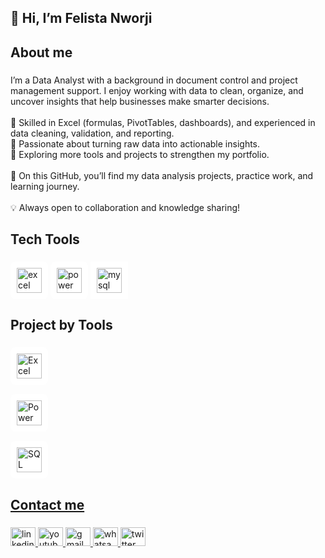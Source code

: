 <h2 align="left">👋 Hi, I’m Felista Nworji</h2>

###

<h2 align="left">About me</h2>

###

<p align="left">I’m a Data Analyst with a background in document control and project management support. I enjoy working with data to clean, organize, and uncover insights that help businesses make smarter decisions.<br><br>🔹 Skilled in Excel (formulas, PivotTables, dashboards), and experienced in data cleaning, validation, and reporting.<br>🔹 Passionate about turning raw data into actionable insights.<br>🔹 Exploring more tools and projects to strengthen my portfolio.<br><br>📌 On this GitHub, you’ll find my data analysis projects, practice work, and learning journey.<br><br>💡 Always open to collaboration and knowledge sharing!</p>

###

<h2 align="left">Tech Tools</h2>

###

<div align="left">
<img src="https://img.icons8.com/?size=100&id=117561&format=png&color=000000" height="40" alt="excel logo" style="padding:10px; background:white; border-radius:8px;" />
<img src="https://img.icons8.com/?size=100&id=Ny0t2MYrJ70p&format=png&color=000000" height="40" alt="power Bi logo" style="padding:10px; background:white; border-radius:8px;" />
<img src="https://skillicons.dev/icons?i=mysql" height="40" alt="mysql logo" style="padding:10px; background:white; border-radius:8p
</div>



###


<h2 align="left">Project by Tools</h2>

###

<div align="left">
<div style="display:flex; flex-direction:column; gap:15px; align-items:flex-start;">
  <a href="https://github.com/Felista32/Felista32/topics/Excel">
    <img src="https://img.icons8.com/?size=100&id=117561&format=png&color=000000" height="40" alt="Excel Projects" style="padding:10px; background:white; border-radius:8px;" />
  </br>
  <a href="https://github.com/Felista32/Felista32/topics/PowerBi">
    <img src="https://img.icons8.com/?size=100&id=Ny0t2MYrJ70p&format=png&color=000000" height="40" alt="Power Bi Projects" style="padding:10px; background:white; border-radius:8px;" />
  </br>
  <a href="https://github.com/Felista32/Felista32/topics/SQL">
    <img src="https://skillicons.dev/icons?i=mysql" height="40" alt="SQL Projects" style="padding:10px; background:white; border-radius:8px;" />
  </br>
</div>

</div>

###

<h2 align="left">Contact me</h2>

###

<div align="left">
  <a href="https://www.linkedin.com/in/nworji-felista-69a9a2227/" target="_blank">
    <img src="https://raw.githubusercontent.com/maurodesouza/profile-readme-generator/master/src/assets/icons/social/linkedin/default.svg" width="40" height="30" alt="linkedin logo"  />
  </a>
  <a href="https://www.youtube.com/@nworjifelista8900" target="_blank">
    <img src="https://raw.githubusercontent.com/maurodesouza/profile-readme-generator/master/src/assets/icons/social/youtube/default.svg" width="40" height="30" alt="youtube logo"  />
  </a>
  <a href="nworji.felista@gmail.com" target="_blank">
    <img src="https://raw.githubusercontent.com/maurodesouza/profile-readme-generator/master/src/assets/icons/social/gmail/default.svg" width="40" height="30" alt="gmail logo"  />
  </a>
  <a href="+234-813-0475-308" target="_blank">
    <img src="https://raw.githubusercontent.com/maurodesouza/profile-readme-generator/master/src/assets/icons/social/whatsapp/default.svg" width="40" height="30" alt="whatsapp logo"  />
  </a>
  <a href="https://x.com/FelistaNworji" target="_blank">
    <img src="https://raw.githubusercontent.com/maurodesouza/profile-readme-generator/master/src/assets/icons/social/twitter/default.svg" width="40" height="30" alt="twitter logo"  />
  </a>
</div>

###
